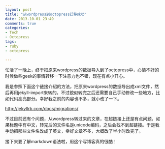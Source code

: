 ```yaml
---
layout: post
title: "从wordpress到octopress迁移成功"
date: 2013-10-01 23:49
comments: true
categories: 
- Tech
- Octopress
tags:
- ruby
- octopress

---
```

忙活了一晚上，终于把原来wordpress的数据导入到了octopress中，心情不好的时候做些geek的事情转移一下注意力也不错，现在有点小开心。

我是参照下面这个链接介绍的方法，把原来wordpress的数据导出成xml文件，然后再用jekyll-import来转的。不过貌似转完之后还需要自己手动修改一些地方，比如代码高亮部分。幸好我之前的内容也不多，就小改了一下。

<http://jekyllrb.com/docs/migrations/>

不过目前还有个问题，从wordpress转过来的文章，在超链接上还是有点问题，如果标题中有中文，转完后的文件名是unicode编码，之后会找不到超链接。于是我手动把那些文件名改成了英文，幸好文章不多，大概改了半小时改完了。

接下来要了解markdown语法啦，用这个写博客真的很酷！